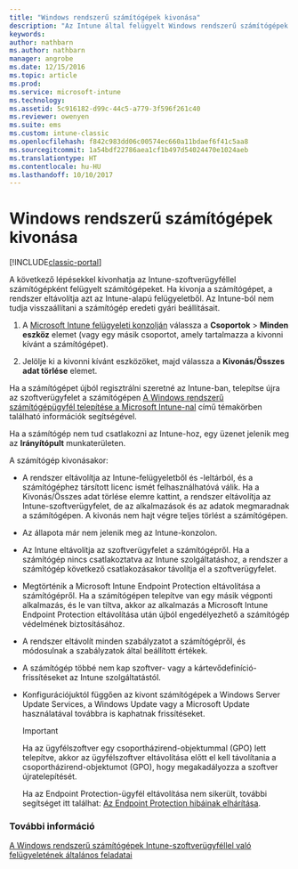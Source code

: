 ```yaml
---
title: "Windows rendszerű számítógépek kivonása"
description: "Az Intune által felügyelt Windows rendszerű számítógépek kivonása."
keywords: 
author: nathbarn
ms.author: nathbarn
manager: angrobe
ms.date: 12/15/2016
ms.topic: article
ms.prod: 
ms.service: microsoft-intune
ms.technology: 
ms.assetid: 5c916182-d99c-44c5-a779-3f596f261c40
ms.reviewer: owenyen
ms.suite: ems
ms.custom: intune-classic
ms.openlocfilehash: f842c983dd06c00574ec660a11bdaef6f41c5aa8
ms.sourcegitcommit: 1a54bdf22786aea1cf1b497d54024470e1024aeb
ms.translationtype: HT
ms.contentlocale: hu-HU
ms.lasthandoff: 10/10/2017
---
```

# <a name="retire-a-windows-pc"></a>Windows rendszerű számítógépek kivonása

[!INCLUDE[classic-portal](../includes/classic-portal.md)]

A következő lépésekkel kivonhatja az Intune-szoftverügyféllel számítógépként felügyelt számítógépeket. Ha kivonja a számítógépet, a rendszer eltávolítja azt az Intune-alapú felügyeletből. Az Intune-ból nem tudja visszaállítani a számítógép eredeti gyári beállításait.

1.  A [Microsoft Intune felügyeleti konzolján](https://manage.microsoft.com/) válassza a **Csoportok** &gt; **Minden eszköz** elemet (vagy egy másik csoportot, amely tartalmazza a kivonni kívánt a számítógépet).

2.  Jelölje ki a kivonni kívánt eszközöket, majd válassza a **Kivonás/Összes adat törlése** elemet.

Ha a számítógépet újból regisztrálni szeretné az Intune-ban, telepítse újra az szoftverügyfelet a számítógépen [A Windows rendszerű számítógépügyfél telepítése a Microsoft Intune-nal](install-the-windows-pc-client-with-microsoft-intune.md) című témakörben található információk segítségével.

Ha a számítógép nem tud csatlakozni az Intune-hoz, egy üzenet jelenik meg az **Irányítópult** munkaterületen.

A számítógép kivonásakor:

-   A rendszer eltávolítja az Intune-felügyeletből és -leltárból, és a számítógéphez társított licenc ismét felhasználhatóvá válik. Ha a Kivonás/Összes adat törlése elemre kattint, a rendszer eltávolítja az Intune-szoftverügyfelet, de az alkalmazások és az adatok megmaradnak a számítógépen. A kivonás nem hajt végre teljes törlést a számítógépen.

-   Az állapota már nem jelenik meg az Intune-konzolon.

-   Az Intune eltávolítja az szoftverügyfelet a számítógépről. Ha a számítógép nincs csatlakoztatva az Intune szolgáltatáshoz, a rendszer a számítógép következő csatlakozásakor távolítja el a szoftverügyfelet.

-   Megtörténik a Microsoft Intune Endpoint Protection eltávolítása a számítógépről. Ha a számítógépen telepítve van egy másik végponti alkalmazás, és le van tiltva, akkor az alkalmazás a Microsoft Intune Endpoint Protection eltávolítása után újból engedélyezhető a számítógép védelmének biztosításához.

-   A rendszer eltávolít minden szabályzatot a számítógépről, és módosulnak a szabályzatok által beállított értékek.

-   A számítógép többé nem kap szoftver- vagy a kártevődefiníció-frissítéseket az Intune szolgáltatástól.

-   Konfigurációjuktól függően az kivont számítógépek a Windows Server Update Services, a Windows Update vagy a Microsoft Update használatával továbbra is kaphatnak frissítéseket.

    > [!IMPORTANT]
    > Ha az ügyfélszoftver egy csoportházirend-objektummal (GPO) lett telepítve, akkor az ügyfélszoftver eltávolítása előtt el kell távolítania a csoportházirend-objektumot (GPO), hogy megakadályozza a szoftver újratelepítését.

    Ha az Endpoint Protection-ügyfél eltávolítása nem sikerült, további segítséget itt találhat: [Az Endpoint Protection hibáinak elhárítása](/intune-classic/troubleshoot/troubleshoot-endpoint-protection-in-microsoft-intune).

### <a name="see-also"></a>További információ

[A Windows rendszerű számítógépek Intune-szoftverügyféllel való felügyeletének általános feladatai](common-windows-pc-management-tasks-with-the-microsoft-intune-computer-client.md)